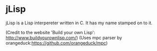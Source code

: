 jLisp
=====
jLisp is a Lisp interpereter written in C. It has my name stamped on to it.

(Credit to the website 'Build your own Lisp': http://www.buildyourownlisp.com/)
(Uses mpc parser by orangeduck:https://github.com/orangeduck/mpc)


